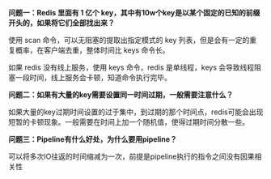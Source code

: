 **问题一：Redis 里面有 1 亿个 key，其中有10w个key是以某个固定的已知的前缀开头的，如果将它们全部找出来？**

使用 scan 命令，可以无阻塞的提取出指定模式的 key 列表，但是会有一定的重复概率，在客户端去重，整体时间比 keys 命令长。



如果 redis 没有线上服务，使用 keys 命令，redis 是单线程，keys 会导致线程阻塞一段时间，线上服务会卡顿，知道命令执行完毕。



**问题二：如果有大量的key需要设置同一时间过期，一般需要注意什么？**

如果大量的key过期时间设置的过于集中，到过期的那个时间点，redis可能会出现短暂的卡顿现象。一般需要在时间上加一个随机值，使得过期时间分散一些。



**问题三：Pipeline有什么好处，为什么要用pipeline？**

可以将多次IO往返的时间缩减为一次，前提是pipeline执行的指令之间没有因果相关性

